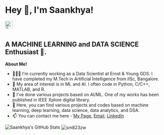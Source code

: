 <h1 title="hehehe"> Hey 👋, I'm Saankhya!</h1>

<a href="https://www.linkedin.com/in/sm823zw/">
  <img align="left" alt="Saankhya's LinkedIn" width="24px" src="https://cdn.jsdelivr.net/npm/simple-icons@v3/icons/linkedin.svg" />
</a>

<br />
<br />

<h2>A MACHINE LEARNING and DATA SCIENCE Enthusiast 🚀.</h2>

**About Me!**

- 👨🏽‍💻 I'm currently working as a Data Scientist at Ernst & Young GDS. I have completed my M.Tech in Artificial Intelligence from IISc, Bangalore. 
- 🌱 My area of interest is in ML and AI. I often code in Python, C/C++, MATLAB, and R.
- 🤔 I've done various projects based on AI/ML. One of my works has been published in IEEE Xplore digital library.
- 💬 Here, you can find various projects and codes based on machine learning, deep learning, data science, data analytics, and DSA.
- 📫 You can contact me here - [My Page](https://sm823zw.github.io/), [Email](mailto:saankhyas@iisc.ac.in), [LinkedIn](https://www.linkedin.com/in/saankhya1997/)



<img src="https://github-readme-stats.vercel.app/api?username=sm823zw&show_icons=true&hide_border=true&count_private=true&theme=onedark&icon_color=fad000" alt="Saankhya's GitHub Stats">
<img align="center" src="https://github-readme-streak-stats.herokuapp.com/?user=sm823zw&count_private=true&theme=onedark" alt="sm823zw" />
